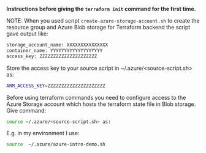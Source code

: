 
**Instructions before giving the ```terraform init``` command for the first time.**

NOTE: When you used script ```create-azure-storage-account.sh``` to create the resource group and Azure Blob storage for Terraform backend the script gave output like:

```bash
storage_account_name: XXXXXXXXXXXXXXX
container_name: YYYYYYYYYYYYYYYYYYY
access_key: ZZZZZZZZZZZZZZZZZZZZZ
```

Store the access key to your source script in ~/.azure/<source-script.sh> as:

```bash
ARM_ACCESS_KEY=ZZZZZZZZZZZZZZZZZZZZZ
```

Before using terraform commands you need to configure access to the Azure Storage account which hosts the terraform state file in Blob storage.
Give command:

```bash
source ~/.azure/<source-script.sh> as:
```

E.g. in my environment I use:

```bash
source  ~/.azure/azure-intro-demo.sh
```

